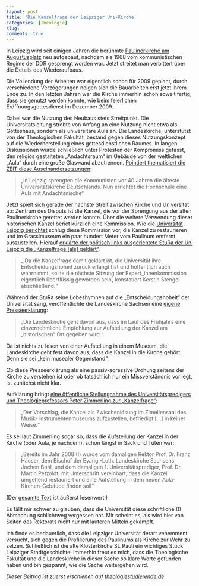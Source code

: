 ```yaml
---
layout: post
title: 'Die Kanzelfrage der Leipziger Uni-Kirche'
categories: [Theologie]
slug: 
comments: true
---
```


In Leipzig wird seit einigen Jahren die berühmte [Paulinerkirche am Augustusplatz](http://de.wikipedia.org/wiki/Paulinerkirche_(Leipzig)) neu aufgebaut, nachdem sie 1968 vom kommunistischen Regime der DDR gesprengt worden war. Jetzt streitet man verbittert über die Details des Wiederaufbaus.

Die Vollendung der Arbeiten war eigentlich schon für 2009 geplant, durch verschiedene Verzögerungen neigen sich die Bauarbeiten erst jetzt ihrem Ende zu. In den letzten Jahren war die Kirche immerhin schon soweit fertig, dass sie genutzt werden konnte, wie beim feierlichen Eröffnungsgottesdienst im Dezember 2009.

Dabei war die Nutzung des Neubaus stets Streitpunkt. Die Universitätsleitung strebte von Anfang an eine Nutzung nicht etwa als Gotteshaus, sondern als universitäre Aula an. Die Landeskirche, unterstützt von der Theologischen Fakultät, bestand gegen dieses Nutzungskonzept auf die Wiederherstellung eines gottesdienstlichen Raumes. In langen Diskussionen wurde schließlich unter Protesten der Kompromiss gefasst, den religiös gestalteten „Andachtsraum“ im Gebäude von der weltlichen „Aula“ durch eine große Glaswand abzutrennen. [Pointiert thematisiert die ZEIT diese Auseinandersetzungen](http://www.zeit.de/2008/23/Leipziger-Bilderstreit): 

> „In Leipzig sprengten die Kommunisten vor 40 Jahren die älteste Universitätskirche Deutschlands. Nun errichtet die Hochschule eine Aula mit Andachtsnische“

Jetzt spielt sich gerade der nächste Streit zwischen Kirche und Universität ab: Zentrum des Disputs ist die Kanzel, die vor der Sprengung aus der alten Paulinerkirche gerettet werden konnte. Über die weitere Verwendung dieser historischen Kanzel beriet kürzlich eine Kommission. Wie die [Universität Leipzig berichtet](http://www.zv.uni-leipzig.de/service/presse/nachrichten.html?ifab_modus=detail&ifab_id=5448) schlug diese Kommission vor, die Kanzel zu restaurieren und im Grassimuseum ein paar hundert Meter vom Paulinum entfernt auszustellen. Hierauf [erklärte der politisch links ausgerichtete StuRa der Uni Leipzig die „Kanzelfrage [als] geklärt“](http://www.stura.uni-leipzig.de/news-einzel/datum/2014/03/21/kanzelfrage-geklaert/).

> „,Da die Kanzelfrage damit geklärt ist, die Universität ihre Entscheidungshoheit zurück erlangt hat und hoffentlich auch wahrnimmt, sollte die nächste Sitzung der Expert_innenkommission eigentlich überflüssig geworden sein‘, konstatiert Kerstin Stengel abschließend.“

Während der StuRa seine Lobeshymnen auf die „Entscheidungshoheit“ der Universität sang, veröffentlichte die Landeskirche Sachsen eine [eigene Presseerklärung](http://www.evlks.de/aktuelles/nachrichten/23616.html):

> „Die Landeskirche geht davon aus, dass im Lauf des Frühjahrs eine einvernehmliche Empfehlung zur Aufstellung der Kanzel am „historischen“ Ort gegeben wird.“

Da ist nichts zu lesen von einer Aufstellung in einem Museum, die Landeskirche geht fest davon aus, dass die Kanzel in die Kirche gehört. Denn sie sei „kein musealer Gegenstand“.

Ob diese Presseerklärung als eine passiv-agressive Drohung seitens der Kirche zu verstehen ist oder ob tatsächlich nur ein Missverständnis vorliegt, ist zunächst nicht klar.

Aufklärung bringt [eine öffentliche Stellungnahme des Universitätspredigers und Theologieprofessors Peter Zimmerling zur „Kanzelfrage“](http://www.evlks.de/doc/22_3_2014_Erklaerung_Kanzel_Lpz.pdf):

> „Der Vorschlag, die Kanzel als Zwischenlösung im Zimeliensaal des Musik- instrumentenmuseums aufzustellen, befriedigt […] in keiner Weise.“

Es sei laut Zimmerling sogar so, dass die Aufstellung der Kanzel in der Kirche (oder Aula, je nachdem), schon längst in Sack und Tüten war:

> „Bereits im Jahr 2008 (!) wurde vom damaligen Rektor Prof. Dr. Franz Häuser, dem Bischof der Evang.-Luth. Landeskirche Sachsens, Jochen Bohl, und dem damaligen 1. Universitätsprediger, Prof. Dr. Martin Petzoldt, mit Unterschrift vereinbart, dass die Kanzel umgehend restauriert und eine Aufstellung in dem neuen Aula-Kirchen-Gebäude finden soll“

(Der [gesamte Text](http://www.evlks.de/doc/22_3_2014_Erklaerung_Kanzel_Lpz.pdf) ist äußerst lesenwert!)

Es fällt mir schwer zu glauben, dass die Universität diese schriftliche (!) Abmachung schlichtweg vergessen hat. Mir scheint es, als wird hier von Seiten des Rektorats nicht nur mit lauteren Mitteln gekämpft.

Ich finde es bedauerlich, dass die Leipziger Universität derart vehemment versucht, sich gegen die Profilierung des Paulinums als Kirche zur Wehr zu setzen. Schließlich ist die alte Klosterkirche St. Pauli ein wichtiges Stück Leipziger Stadtgeschichte! Immerhin freut es mich, dass die Theologische Fakultät und die Landeskirche in dieser Sache so klare Worte gefunden haben und bin gespannt, wie die Sache weitergehen wird.

*Dieser Beitrag ist zuerst erschienen auf [theologiestudierende.de](http://www.theologiestudierende.de/)*